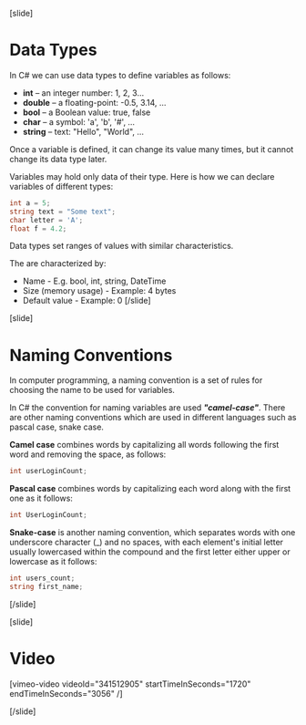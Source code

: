 [slide]
# Data Types
In C# we can use data types to define variables as follows:
  * **int** – an integer number: 1, 2, 3…
  * **double** – a floating-point: -0.5, 3.14, …
  * **bool** – a Boolean value: true, false
  * **char** – a symbol: 'a', 'b', '#', …
  * **string** – text: "Hello", "World", …

Once a variable is defined, it can change its value many times, but it cannot change its data type later. 

Variables may hold only data of their type. Here is how we can declare variables of different types:
```csharp
int a = 5;
string text = "Some text";
char letter = 'A';
float f = 4.2;
```

Data types set ranges of values with similar characteristics.

The are characterized by:
  * Name - E.g. bool, int, string, DateTime
  * Size (memory usage) - Example: 4 bytes
  * Default value - Example: 0
[/slide]

[slide]
# Naming Conventions
In computer programming, a naming convention is a set of rules for choosing the name to be used for variables.

In C# the convention for naming variables are used ***"camel-case"***. There are other naming conventions which are used in different languages such as pascal case, snake case. 

**Camel case** combines words by capitalizing all words following the first word and removing the space, as follows:

```csharp
int userLoginCount;
```

**Pascal case** combines words by capitalizing each word along with the first one as it follows:
```csharp
int UserLoginCount;
```

**Snake-case** is another naming convention, which separates words with one underscore character (_) and no spaces, with each element's initial letter usually lowercased within the compound and the first letter either upper or lowercase as it follows:
```csharp
int users_count;
string first_name;
```
[/slide]

[slide]
# Video

[vimeo-video videoId="341512905" startTimeInSeconds="1720" endTimeInSeconds="3056" /]

[/slide]